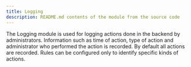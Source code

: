 ```yaml
---
title: Logging
description: README.md contents of the module from the source code
---
```


The Logging module is used for logging actions done in the backend by administrators. Information such as time of action, type of action and administrator who performed the action is recorded.
By default all actions are recorded. Rules can be configured only to identify specific kinds of actions.
